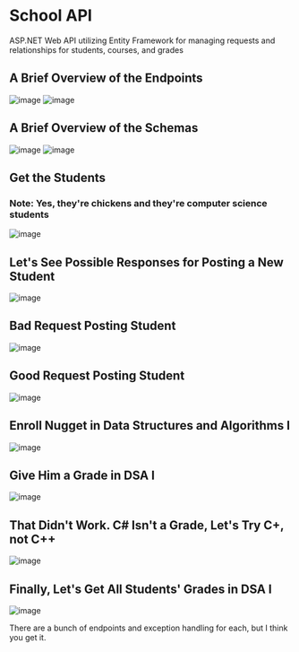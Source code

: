 # School API
ASP.NET Web API utilizing Entity Framework for managing requests and relationships for students, courses, and grades

## A Brief Overview of the Endpoints

![image](https://github.com/jrinehuls/school-api/assets/109096743/46febd66-4ad1-4141-b3c3-a8def9d19e3a)
![image](https://github.com/jrinehuls/school-api/assets/109096743/e4fefd27-f6cf-4d8c-bb46-e235197e458e)

## A Brief Overview of the Schemas

![image](https://github.com/jrinehuls/school-api/assets/109096743/877152f5-8fd9-4343-9c39-3dd1223ff393)
![image](https://github.com/jrinehuls/school-api/assets/109096743/32a5c0a8-2dec-495d-9096-70617ec7ef6f)

## Get the Students
### Note: Yes, they're chickens and they're computer science students

![image](https://github.com/jrinehuls/school-api/assets/109096743/f931b49e-5002-4142-aa8d-5a1a96064119)

## Let's See Possible Responses for Posting a New Student

![image](https://github.com/jrinehuls/school-api/assets/109096743/10794f14-df52-4e10-883f-66c67e79d212)

## Bad Request Posting Student

![image](https://github.com/jrinehuls/school-api/assets/109096743/2971428c-e780-427b-9b47-f9490324a226)

## Good Request Posting Student

![image](https://github.com/jrinehuls/school-api/assets/109096743/5f5a0d54-f7e6-47bc-9b9c-ea1d6d212310)

## Enroll Nugget in Data Structures and Algorithms I

![image](https://github.com/jrinehuls/school-api/assets/109096743/511e391a-57e6-4671-bc09-a7486eb2a8ac)

## Give Him a Grade in DSA I

![image](https://github.com/jrinehuls/school-api/assets/109096743/53b256e6-ee25-4948-b043-d2cad3e76b79)

## That Didn't Work. C# Isn't a Grade, Let's Try C+, not C++

![image](https://github.com/jrinehuls/school-api/assets/109096743/5d38561f-b013-4dc2-93b1-f4137957318d)

## Finally, Let's Get All Students' Grades in DSA I

![image](https://github.com/jrinehuls/school-api/assets/109096743/ed99647c-fc60-416e-b481-d131e37af7ca)

There are a bunch of endpoints and exception handling for each, but I think you get it.








